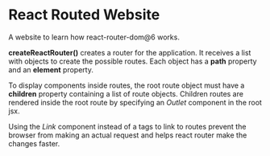 # React Routed Website

A website to learn how react-router-dom@6 works.   

**createReactRouter()** creates a router for the application.
It receives a list with objects to create the possible routes.
Each object has a **path** property and an **element** property.

To display components inside routes, the root route object must
have a **children** property containing a list of route objects.
Children routes are rendered inside the root route by specifying
an *Outlet* component in the root jsx.

Using the *Link* component instead of a tags to link to routes prevent
the browser from making an actual request and helps react router make
the changes faster.